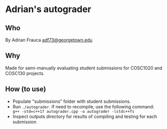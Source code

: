 # Adrian's autograder

## Who
By Adrian Frauca
adf73@georgetown.edu

## Why
Made for semi-manually evaluating student submissions for COSC1020 and COSC130 projects.

## How (to use)
* Populate "submissions" folder with student submissions.
* Run `./autograder`. If need to recompile, use the following command: ` g++ -std=c++17 autograder.cpp -o autograder -lstdc++fs`
* Inspect outputs directory for results of compiling and testing for each submission